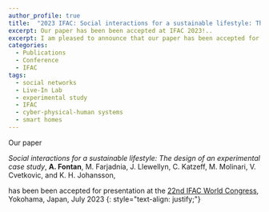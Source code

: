 ```yaml
---
author_profile: true
title:  "2023 IFAC: Social interactions for a sustainable lifestyle: The design of an experimental case study"
excerpt: Our paper has been been accepted at IFAC 2023!..
excerpt: I am pleased to announce that our paper has been accepted for presentation at the 2023 IFAC World Congress..
categories:
  - Publications
  - Conference
  - IFAC
tags:
  - social networks
  - Live-In Lab
  - experimental study
  - IFAC
  - cyber-physical-human systems
  - smart homes
---
```


Our paper

*Social interactions for a sustainable lifestyle: The design of an experimental case study*, 
**A. Fontan**, M. Farjadnia, J. Llewellyn, C. Katzeff, M. Molinari, V. Cvetkovic, and K. H. Johansson, 

has been been accepted for presentation at the [22nd IFAC World Congress](https://www.ifac2023.org/), Yokohama, Japan, July 2023
{: style="text-align: justify;"}
